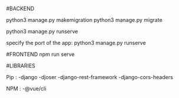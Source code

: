 #BACKEND

python3 manage.py makemigration
python3 manage.py migrate

python3 manage.py runserve

specify the port of the app:
python3 manage.py runserve <port>

#FRONTEND
npm run serve


#LIBRARIES

Pip : 
    -django
    -djoser
    -django-rest-framework
    -django-cors-headers

NPM : 
    -@vue/cli